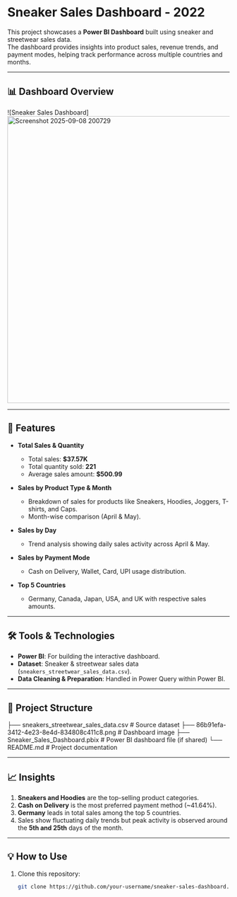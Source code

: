 # Sneaker Sales Dashboard - 2022

This project showcases a **Power BI Dashboard** built using sneaker and streetwear sales data.  
The dashboard provides insights into product sales, revenue trends, and payment modes, helping track performance across multiple countries and months.

---

## 📊 Dashboard Overview

![Sneaker Sales Dashboard]<img width="1167" height="649" alt="Screenshot 2025-09-08 200729" src="https://github.com/user-attachments/assets/0ed91b9e-073a-453f-81e6-85a2482b9a97" />

---

## 🚀 Features

- **Total Sales & Quantity**
  - Total sales: **$37.57K**
  - Total quantity sold: **221**
  - Average sales amount: **$500.99**

- **Sales by Product Type & Month**
  - Breakdown of sales for products like Sneakers, Hoodies, Joggers, T-shirts, and Caps.
  - Month-wise comparison (April & May).

- **Sales by Day**
  - Trend analysis showing daily sales activity across April & May.

- **Sales by Payment Mode**
  - Cash on Delivery, Wallet, Card, UPI usage distribution.

- **Top 5 Countries**
  - Germany, Canada, Japan, USA, and UK with respective sales amounts.

---

## 🛠️ Tools & Technologies

- **Power BI**: For building the interactive dashboard.
- **Dataset**: Sneaker & streetwear sales data (`sneakers_streetwear_sales_data.csv`).
- **Data Cleaning & Preparation**: Handled in Power Query within Power BI.

---

## 📂 Project Structure

├── sneakers_streetwear_sales_data.csv # Source dataset
├── 86b91efa-3412-4e23-8e4d-834808c411c8.png # Dashboard image
├── Sneaker_Sales_Dashboard.pbix # Power BI dashboard file (if shared)
└── README.md # Project documentation

---

## 📈 Insights

1. **Sneakers and Hoodies** are the top-selling product categories.  
2. **Cash on Delivery** is the most preferred payment method (~41.64%).  
3. **Germany** leads in total sales among the top 5 countries.  
4. Sales show fluctuating daily trends but peak activity is observed around the **5th and 25th** days of the month.  

---

## 💡 How to Use

1. Clone this repository:
   ```bash
   git clone https://github.com/your-username/sneaker-sales-dashboard.git
